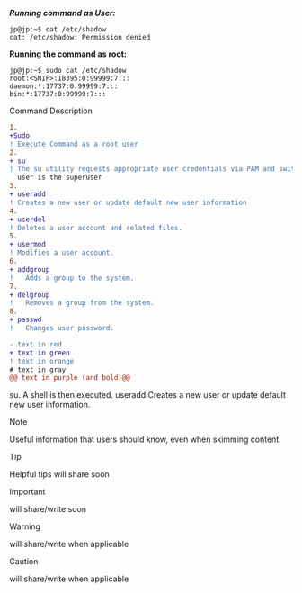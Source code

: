 ***Running command as User:***
```
jp@jp:~$ cat /etc/shadow 
cat: /etc/shadow: Permission denied
 ```

**Running the command as root:**
```
jp@jp:~$ sudo cat /etc/shadow 
root:<SNIP>:18395:0:99999:7:::
daemon:*:17737:0:99999:7:::
bin:*:17737:0:99999:7:::
```
Command	Description
```diff
1.
+Sudo
! Execute Command as a root user
2.
+ su
! The su utility requests appropriate user credentials via PAM and switches to that user ID (the default 
  user is the superuser
3.
+ useradd
! Creates a new user or update default new user information
4.
+ userdel
! Deletes a user account and related files.
5.
+ usermod
! Modifies a user account.
6.
+ addgroup
!	Adds a group to the system.
7.
+ delgroup
!	Removes a group from the system.
8.
+ passwd
!	Changes user password.

```


```diff
- text in red
+ text in green
! text in orange
# text in gray
@@ text in purple (and bold)@@
```
 

su. A shell is then executed.
useradd	Creates a new user or update default new user information.

> [!NOTE]
> Useful information that users should know, even when skimming content.
 

> [!TIP]
> Helpful tips will share soon

> [!IMPORTANT]
> will share/write soon


> [!WARNING]
>  will share/write when applicable

> [!CAUTION]
> will share/write when applicable
